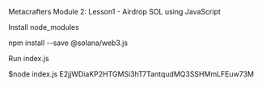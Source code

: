 
Metacrafters Module 2: Lesson1 - Airdrop SOL using JavaScript

Install node_modules

npm install --save @solana/web3.js

Run index.js

$node index.js E2jjWDiaKP2HTGMSi3hT7TantqudMQ3SSHMmLFEuw73M
